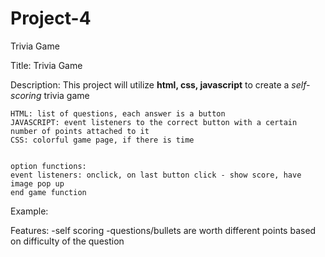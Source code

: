 # Project-4

Trivia Game

Title: Trivia Game

Description: This project will utilize **html, css, javascript** to create a _self-scoring_ trivia game

    HTML: list of questions, each answer is a button
    JAVASCRIPT: event listeners to the correct button with a certain number of points attached to it
    CSS: colorful game page, if there is time


    option functions:
    event listeners: onclick, on last button click - show score, have image pop up
    end game function

Example:

Features:
-self scoring
-questions/bullets are worth different points based on difficulty of the question
